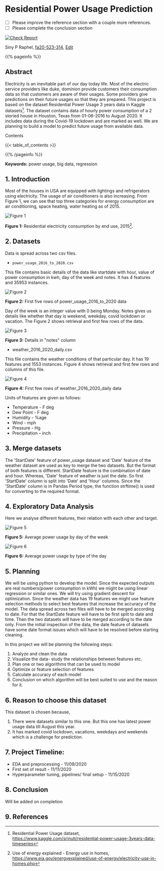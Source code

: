 # Residential Power Usage Prediction

- [ ] Please improve the reference section with a couple more references. 
- [ ] Please complete the conclusion section 

[![Check Report](https://github.com/cybertraining-dsc/fa20-523-314/workflows/Check%20Report/badge.svg)](https://github.com/cybertraining-dsc/fa20-523-314/actions)

Siny P Raphel, [fa20-523-314](https://github.com/cybertraining-dsc/fa20-523-314/), [Edit](https://github.com/cybertraining-dsc/fa20-523-314/blob/main/project/project.md)

{{% pageinfo %}}

## Abstract

Electricity is an inevitable part of our day today life. Most of the electric service providers like duke, dominion provide customers their consumption data so that customers are aware of their usages. Some providers give predictions on their future usages so that they are prepared. This project is based on the dataset Residential Power Usage 3 years data in Kaggle datasets[^1]. The dataset contains data of hourly power consumption of a 2 storied house in Houston, Texas from 01-06-2016 to August 2020. It includes data during the Covid-19 lockdown and are marked as well. We are planning to build a model to predict future usage from available data. 

Contents

{{< table_of_contents >}}

{{% /pageinfo %}}

**Keywords:** power usage, big data, regression 

## 1. Introduction

Most of the houses in USA are equipped with lightings and refrigerators using electricity. The usage of air conditioners is also increasing. From Figure 1, we can see that top three categories for energy consumption are air conditioning, space heating, water heating as of 2015.

![Figure 1](https://github.com/cybertraining-dsc/fa20-523-314/raw/main/project/images/chart.png)

**Figure 1:** Residential electricity consumption by end use, 2015[^2].

## 2. Datasets

Data is spread across two csv files.

*	`power_usage_2016_to_2020.csv`

This file contains basic details of the data like startdate with hour, value of power consumption in kwh, day of the week and notes. It has 4 features and 35953 instances. 

![Figure 2](https://github.com/cybertraining-dsc/fa20-523-314/raw/main/project/images/fig-1.png)

**Figure 2:** First five rows of power_usage_2016_to_2020 data

Day of the week is an integer value with 0 being Monday. Notes gives us details like whether that day is weekend, weekday, covid lockdown or vacation. The Figure 2 shows retrieval and first few rows of the data.

![Figure 3](https://github.com/cybertraining-dsc/fa20-523-314/raw/main/project/images/fig-2.png)

**Figure 3:** Details in "notes" column

*	weather_2016_2020_daily.csv

This file contains the weather conditions of that particular day. It has 19 features and 1553 instances. Figure 4 shows retrieval and first few rows and columns of this file.

![Figure 4](https://github.com/cybertraining-dsc/fa20-523-314/raw/main/project/images/fig-3.png)

**Figure 4:** First few rows of weather_2016_2020_daily data

Units of features are given as follows:

* Temperature    - F deg
* Dew Point      - F deg
* Humidity       - %age
* Wind           - mph
* Pressure       - Hg
* Precipitation  – inch

## 3. Merge datasets

The 'StartDate' feature of power_usage dataset and 'Date' feature of the weather dataset are used as key to merge the two datasets. But the format of both features is different. StartDate feature is the combination of date and hour. Whereas, 'Date' feature of weather is just the date. So first 'StartDate' column is split into 'Date' and 'Hour' columns. Since the 'StartDate' column is in Pandas Period type, the function strftime() is used for converting to the required format.

## 4. Exploratory Data Analysis

Here we analyse different features, their relation with each other and target. 

![Figure 5](https://github.com/cybertraining-dsc/fa20-523-314/raw/main/project/images/dow.png)

**Figure 5:** Average power usage by day of the week

![Figure 6](https://github.com/cybertraining-dsc/fa20-523-314/raw/main/project/images/tod.png)

**Figure 6:** Average power usage by type of the day

## 5. Planning

We will be using python to develop the model. Since the expected outputs are real numbers(power consumption in kWh) we might be using linear regression or similar ones. We will try using gradient descent for optimization. Since the weather data has 19 features we might use feature selection methods to select best features that increase the accuracy of the model. 
The data spread across two files will have to be merged according to date. For that the StartDate feature will have to be first split to date and time. Then the two datasets will have to be merged according to the date only. From the initial inspection of the data, the date feature of datasets have some date format issues which will have to be resolved before starting cleaning. 

In this project we will be planning the following steps:

1.	Analyze and clean the data
2.	Visualize the data- study the relationships between features etc.
3.	Plan one or two algorithms that can be used to model
4.  Optimize or feature selection of features
5.	Calculate accuracy of each model
6.	Conclusion on which algorithm will be best suited to use and the reason for it.

## 6. Reason to choose this dataset

This dataset is chosen because,

1.	There were datasets similar to this one. But this one has latest power usage data till August this year.
2.	It has marked covid lockdown, vacations, weekdays and weekends which is a challenge for prediction.


## 7. Project Timeline:

 * EDA and preprocessing - 11/09/2020
 * First set of result    - 11/11/2020
 * Hyperparameter tuning, pipelines/ final setup - 11/15/2020
 
## 8. Conclusion

Will be added on completion
 
## 9. References

[^1]: Residential Power Usage dataset, <https://www.kaggle.com/srinuti/residential-power-usage-3years-data-timeseries>

[^2]: Use of energy explained - Energy use in homes, <https://www.eia.gov/energyexplained/use-of-energy/electricity-use-in-homes.php>

